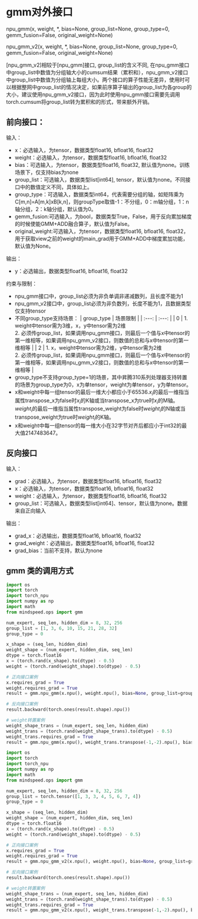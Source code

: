 # gmm对外接口

npu_gmm(x, weight, *, bias=None, group_list=None, group_type=0, gemm_fusion=False, original_weight=None)

npu_gmm_v2(x, weight, *, bias=None, group_list=None, group_type=0, gemm_fusion=False, original_weight=None)

[npu_gmm_v2]相较于[npu_gmm]接口, group_list的含义不同, 在npu_gmm接口中group_list中数值为分组轴大小的cumsum结果（累积和），npu_gmm_v2接口中group_list中数值为分组轴上每组大小。两个接口的算子性能无差异，使用时可以根据整网中group_list的情况决定，如果前序算子输出的group_list为各group的大小，建议使用npu_gmm_v2接口，因为此时使用npu_gmm接口需要先调用torch.cumsum将group_list转为累积和的形式，带来额外开销。

## 前向接口：
输入：
- x：必选输入，为tensor，数据类型float16, bfloat16, float32
- weight：必选输入，为tensor，数据类型float16, bfloat16, float32
- bias：可选输入，为tensor，数据类型float16, float32, 默认值为none。训练场景下，仅支持bias为none
- group_list：可选输入，数据类型list[int64], tensor，默认值为none。不同接口中的数值定义不同，具体如上。
- group_type：可选输入，数据类型int64，代表需要分组的轴，如矩阵乘为C[m,n]=A[m,k]xB[k,n]，则groupType取值-1：不分组，0：m轴分组，1：n轴分组，2：k轴分组，默认值为0。
- gemm_fusion:可选输入，为bool，数据类型True，False，用于反向累加梯度的时候使能GMM+ADD融合算子，默认值为False。
- original_weight:可选输入，为tensor，数据类型float16, bfloat16, float32，用于获取view之前的weight的main_grad用于GMM+ADD中梯度累加功能，默认值为None。

输出：
- y：必选输出，数据类型float16, bfloat16, float32

约束与限制：
- npu_gmm接口中，group_list必须为非负单调非递减数列，且长度不能为1
- npu_gmm_v2接口中，group_list必须为非负数列，长度不能为1，且数据类型仅支持tensor
- 不同group_type支持场景：
    |  group_type   |   场景限制  |
    | :---: | :---: |
    |  0  |  1. weight中tensor需为3维，x，y中tensor需为2维<br>2. 必须传group_list，如果调用npu_gmm接口，则最后一个值与x中tensor的第一维相等，如果调用npu_gmm_v2接口，则数值的总和与x中tensor的第一维相等  |
    |  2  |  1. x，weight中tensor需为2维，y中tensor需为2维<br>2. 必须传group_list，如果调用npu_gmm接口，则最后一个值与x中tensor的第一维相等，如果调用npu_gmm_v2接口，则数值的总和与x中tensor的第一维相等  |
- group_type不支持group_type=1的场景，其中昇腾310系列处理器支持转置的场景为group_type为0，x为单tensor，weight为单tensor，y为单tensor。
- x和weight中每一组tensor的最后一维大小都应小于65536.$x_i$的最后一维指当属性transpose_x为false时$x_i$的K轴或当transpose_x为true时$x_i$的M轴。$weight_i$的最后一维指当属性transpose_weight为false时$weight_i$的N轴或当transpose_weight为true时$weight_i$的K轴。
- x和weight中每一组tensor的每一维大小在32字节对齐后都应小于int32的最大值2147483647。

## 反向接口
输入：
- grad：必选输入，为tensor，数据类型float16, bfloat16, float32
- x：必选输入，为tensor，数据类型float16, bfloat16, float32
- weight：必选输入，为tensor，数据类型float16, bfloat16, float32
- group_list：可选输入，数据类型list[int64]、tensor，默认值为none。数据来自正向输入

输出：
- grad_x：必选输出，数据类型float16, bfloat16, float32
- grad_weight：必选输出，数据类型float16, bfloat16, float32
- grad_bias：当前不支持，默认为none

## gmm 类的调用方式

```python
import os
import torch
import torch_npu
import numpy as np
import math
from mindspeed.ops import gmm

num_expert, seq_len, hidden_dim = 8, 32, 256
group_list = [1, 3, 6, 10, 15, 21, 28, 32]
group_type = 0

x_shape = (seq_len, hidden_dim)
weight_shape = (num_expert, hidden_dim, seq_len)
dtype = torch.float16
x = (torch.rand(x_shape).to(dtype) - 0.5)
weight = (torch.rand(weight_shape).to(dtype) - 0.5)

# 正向接口案例
x.requires_grad = True
weight.requires_grad = True
result = gmm.npu_gmm(x.npu(), weight.npu(), bias=None, group_list=group_list, group_type=group_type)

# 反向接口案例
result.backward(torch.ones(result.shape).npu())

# weight转置案例
weight_shape_trans = (num_expert, seq_len, hidden_dim)
weight_trans = (torch.rand(weight_shape_trans).to(dtype) - 0.5)
weight_trans.requires_grad = True
result = gmm.npu_gmm(x.npu(), weight_trans.transpose(-1,-2).npu(), bias=None, group_list=group_list, group_type=group_type)
```

```python
import os
import torch
import torch_npu
import numpy as np
import math
from mindspeed.ops import gmm

num_expert, seq_len, hidden_dim = 8, 32, 256
group_list = torch.tensor([1, 3, 3, 4, 5, 6, 7, 4])
group_type = 0

x_shape = (seq_len, hidden_dim)
weight_shape = (num_expert, hidden_dim, seq_len)
dtype = torch.float16
x = (torch.rand(x_shape).to(dtype) - 0.5)
weight = (torch.rand(weight_shape).to(dtype) - 0.5)

# 正向接口案例
x.requires_grad = True
weight.requires_grad = True
result = gmm.npu_gmm_v2(x.npu(), weight.npu(), bias=None, group_list=group_list.npu(), group_type=group_type)

# 反向接口案例
result.backward(torch.ones(result.shape).npu())

# weight转置案例
weight_shape_trans = (num_expert, seq_len, hidden_dim)
weight_trans = (torch.rand(weight_shape_trans).to(dtype) - 0.5)
weight_trans.requires_grad = True
result = gmm.npu_gmm_v2(x.npu(), weight_trans.transpose(-1,-2).npu(), bias=None, group_list=group_list.npu(), group_type=group_type)
```